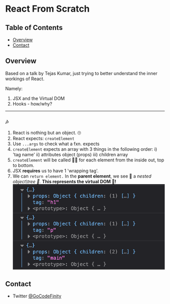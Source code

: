 # React From Scratch

## Table of Contents

- [Overview](#overview)
- [Contact](#contact)

## Overview

Based on a talk by Tejas Kumar, just trying to better understand the inner workings of React.

Namely:

1. JSX and the Virtual DOM
2. Hooks - how/why?

---

### 🎶

1. React is nothing but an object. 🙄
2. React expects: `createElement`
3. Use `...args` to check what a fxn. expects
4. `createElement` expects an array with 3 things in the following order:
   i) 'tag name'
   ii) attributes object (props)
   iii) children array
5. `createElement` will be called 🤙🏾 for each element from the inside out, top to bottom.
6. JSX **requires** us to have 1 'wrapping tag'.
7. We can `return element.` In the **parent element**, we see 👀 a _nested object\tree 🌲._ **This represents the virtual DOM 🤯!**
   ![`console.log` of `element` with `tag`, `props` and `children` args](./images/1.png)

## Contact

- Twitter [@GoCodeFinity](https://twitter.com/GoCodeFinity)

